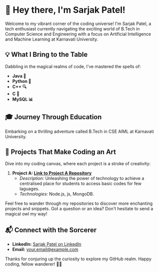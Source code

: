 # 👋 Hey there, I'm Sarjak Patel!

Welcome to my vibrant corner of the coding universe! I'm Sarjak Patel, a tech enthusiast currently navigating the exciting world of B.Tech in Computer Science and Engineering with a focus on Artificial Intelligence and Machine Learning at Karnavati University.

## 💡 What I Bring to the Table

Dabbling in the magical realms of code, I've mastered the spells of:

- **Java 🚀**
- **Python 🐍**
- **C++ 🔍**
- **C 🤖**
- **MySQL 📊**

## 🎓 Journey Through Education

Embarking on a thrilling adventure called B.Tech in CSE AIML at Karnavati University.

## 🚀 Projects That Make Coding an Art

Dive into my coding canvas, where each project is a stroke of creativity:

1. **Project A: [Link to Project A Repository](https://github.com/Sarjak0308/code-snippet-library)**
   - *Description:* Unleashing the power of technology to achieve a centralised place for students to access basic codes for few laguages.
   - *Technologies:* Node.js, js, MongoDB.

Feel free to wander through my repositories to discover more enchanting projects and snippets. Got a question or an idea? Don't hesitate to send a magical owl my way!

## 📬 Connect with the Sorcerer

- **LinkedIn:** [Sarjak Patel on LinkedIn](https://www.linkedin.com/in/sarjakpatel/)
- **Email:** your.email@example.com

Thanks for conjuring up the curiosity to explore my GitHub realm. Happy coding, fellow wanderer! 🚀✨
